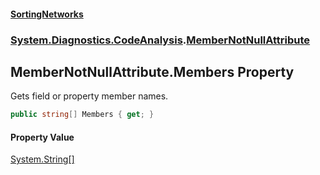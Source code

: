 #### [SortingNetworks](./index.md 'index')
### [System.Diagnostics.CodeAnalysis](./System-Diagnostics-CodeAnalysis.md 'System.Diagnostics.CodeAnalysis').[MemberNotNullAttribute](./System-Diagnostics-CodeAnalysis-MemberNotNullAttribute.md 'System.Diagnostics.CodeAnalysis.MemberNotNullAttribute')
## MemberNotNullAttribute.Members Property
Gets field or property member names.  
```csharp
public string[] Members { get; }
```
#### Property Value
[System.String](https://docs.microsoft.com/en-us/dotnet/api/System.String 'System.String')[[]](https://docs.microsoft.com/en-us/dotnet/api/System.Array 'System.Array')  
